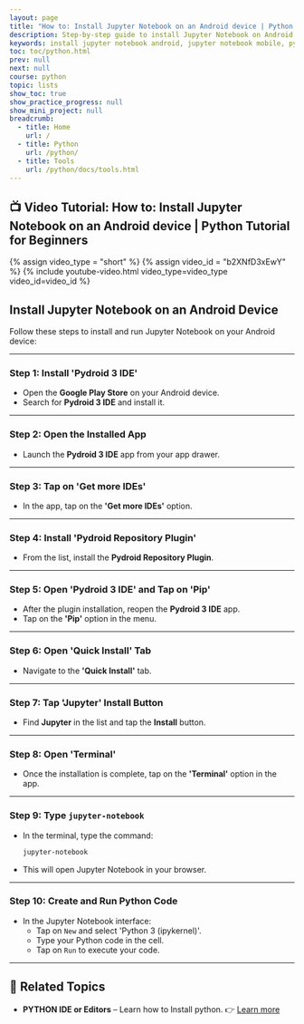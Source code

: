 ```yaml
---
layout: page
title: "How to: Install Jupyter Notebook on an Android device | Python Tutorial for Beginners"
description: Step-by-step guide to install Jupyter Notebook on Android using Pydroid 3 IDE. Learn how to set up Python coding on the go with Jupyter Notebook on your mobile device.
keywords: install jupyter notebook android, jupyter notebook mobile, python on android, pydroid 3 jupyter setup, jupyter notebook tutorial android, python coding on android, jupyter notebook step-by-step guide, run jupyter on android, python beginners android, jupyter notebook installation guide
toc: toc/python.html
prev: null
next: null
course: python
topic: lists
show_toc: true
show_practice_progress: null
show_mini_project: null
breadcrumb:
  - title: Home
    url: /
  - title: Python
    url: /python/
  - title: Tools
    url: /python/docs/tools.html
---
```


## **📺 Video Tutorial: How to: Install Jupyter Notebook on an Android device | Python Tutorial for Beginners**  

{% assign video_type = "short" %}
{% assign video_id = "b2XNfD3xEwY" %}
{% include youtube-video.html video_type=video_type video_id=video_id %}

## Install Jupyter Notebook on an Android Device

Follow these steps to install and run Jupyter Notebook on your Android device:

---

### **Step 1:** Install 'Pydroid 3 IDE'
- Open the **Google Play Store** on your Android device.
- Search for **Pydroid 3 IDE** and install it.

---

### **Step 2:** Open the Installed App
- Launch the **Pydroid 3 IDE** app from your app drawer.

---

### **Step 3:** Tap on 'Get more IDEs'
- In the app, tap on the **'Get more IDEs'** option.

---

### **Step 4:** Install 'Pydroid Repository Plugin'
- From the list, install the **Pydroid Repository Plugin**.

---

### **Step 5:** Open 'Pydroid 3 IDE' and Tap on 'Pip'
- After the plugin installation, reopen the **Pydroid 3 IDE** app.
- Tap on the **'Pip'** option in the menu.

---

### **Step 6:** Open 'Quick Install' Tab
- Navigate to the **'Quick Install'** tab.

---

### **Step 7:** Tap 'Jupyter' Install Button
- Find **Jupyter** in the list and tap the **Install** button.

---

### **Step 8:** Open 'Terminal'
- Once the installation is complete, tap on the **'Terminal'** option in the app.

---

### **Step 9:** Type `jupyter-notebook`
- In the terminal, type the command:  
  ```bash
  jupyter-notebook
  ```

- This will open Jupyter Notebook in your browser.

---

### **Step 10:** Create and Run Python Code

- In the Jupyter Notebook interface:
  - Tap on `New` and select 'Python 3 (ipykernel)'.
  - Type your Python code in the cell.
  - Tap on `Run` to execute your code.

---

## 📘 **Related Topics**

* **PYTHON IDE or Editors** – Learn how to Install python.
  👉 [Learn more](../docs/tools.md)

<script async src="https://pagead2.googlesyndication.com/pagead/js/adsbygoogle.js?client=ca-pub-1602443888929206"
     crossorigin="anonymous"></script>
<ins class="adsbygoogle"
     style="display:block; text-align:center;"
     data-ad-layout="in-article"
     data-ad-format="fluid"
     data-ad-client="ca-pub-1602443888929206"
     data-ad-slot="6296238623"></ins>
<script>
     (adsbygoogle = window.adsbygoogle || []).push({});
</script>